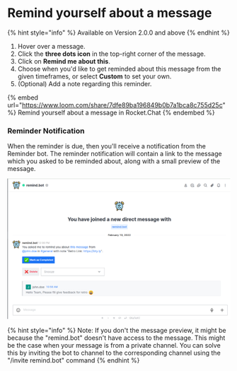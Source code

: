 # Remind yourself about a message

{% hint style="info" %}
Available on Version 2.0.0 and above
{% endhint %}

1. Hover over a message.
2. Click the **three dots icon** in the top-right corner of the message.
3. Click on **Remind me about this**.
4. Choose when you'd like to get reminded about this message from the given timeframes, or select **Custom** to set your own.
5. (Optional) Add a note regarding this reminder.

{% embed url="https://www.loom.com/share/7dfe89ba196849b0b7a1bca8c755d25c" %}
Remind yourself about a message in Rocket.Chat
{% endembed %}

### Reminder Notification

When the reminder is due, then you'll receive a notification from the Reminder bot. The reminder notification will contain a link to the message which you asked to be reminded about, along with a small preview of the message.

![Reminder notification with linked message](<../../.gitbook/assets/image (18).png>)

{% hint style="info" %}
Note: If you don't the message preview, it might be because the "remind.bot" doesn't have access to the message. This might be the case when your message is from a private channel. You can solve this by inviting the bot to channel to the corresponding channel using the "/invite remind.bot" command
{% endhint %}
